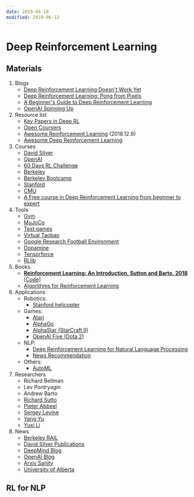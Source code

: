 ```yaml
---
date: 2019-04-18
modified: 2019-06-12
---
```


# Deep Reinforcement Learning

<!--## Sessions-->

<!--::: tip-->
<!--**Target: Learning reinforcement learning basics and advances within 10 sessions in 2 months.**-->
<!--:::-->

<!--<Sessions src='/yaml/rl_sessions.yaml' />-->



<!--## Comparison of different schedules-->

<!--<cs294-112></cs294-112>-->

<!--<rl-60days></rl-60days>-->


## Materials


1. Blogs
    - [Deep Reinforcement Learning Doesn't Work Yet](https://www.alexirpan.com/2018/02/14/rl-hard.html)
    - [Deep Reinforcement Learning: Pong from Pixels](http://karpathy.github.io/2016/05/31/rl/)
    - [A Beginner's Guide to Deep Reinforcement Learning](https://skymind.ai/wiki/deep-reinforcement-learning)
    - [OpenAI Spinning Up](https://spinningup.openai.com/en/latest/spinningup/spinningup.html)
1. Resource list
    - [Key Papers in Deep RL](https://spinningup.openai.com/en/latest/spinningup/keypapers.html)
    - [Open Coursers](https://github.com/kmario23/deep-learning-drizzle#balloon-reinforcement-learning-hotsprings-video_game)
    - [Awesome Reinforcement Learning](https://github.com/aikorea/awesome-rl) (2018.12.9)
    - [Awesome Deep Reinforcement Learning](https://github.com/tigerneil/awesome-deep-rl)
1. Courses
    - [David Silver](http://www0.cs.ucl.ac.uk/staff/d.silver/web/Teaching.html)
    - [OpenAI](https://spinningup.openai.com/en/latest/user/introduction.html)
    - [60 Days RL Challenge](https://github.com/andri27-ts/60_Days_RL_Challenge)
    - [Berkeley](http://rail.eecs.berkeley.edu/deeprlcourse/)
    - [Berkeley Bootcamp](https://sites.google.com/view/deep-rl-bootcamp/lectures)
    - [Stanford](http://web.stanford.edu/class/cs234/index.html)
    - [CMU](http://www.andrew.cmu.edu/course/10-703/)
    - [A Free course in Deep Reinforcement Learning from beginner to expert](https://simoninithomas.github.io/Deep_reinforcement_learning_Course/)
1. Tools
    - [Gym](https://gym.openai.com/)
    - [MuJoCo](https://github.com/openai/mujoco-py)
    - [Text games](https://github.com/jvking/text-games)
    - [Virtual Taobao](https://github.com/eyounx/VirtualTaobao)
    - [Google Research Football Environment](https://ai.googleblog.com/2019/06/introducing-google-research-football.html)
    - [Dopamine](https://github.com/google/dopamine)
    - [Tensorforce](https://github.com/tensorforce/tensorforce)
    - [RLlib](https://ray.readthedocs.io/en/latest/rllib.html)
1. Books
    - [**Reinforcement Learning: An Introduction, Sutton and Barto, 2018** ](http://incompleteideas.net/book/the-book-2nd.html) [[Code]](https://github.com/ShangtongZhang/reinforcement-learning-an-introduction)
    - [Algorithms for Reinforcement Learning](https://sites.ualberta.ca/~szepesva/RLBook.html)
1. Applications
    - Robotics:
        - [Stanford helicopter](http://heli.stanford.edu/)
    - Games:
        - [Atari](https://deepmind.com/research/publications/playing-atari-deep-reinforcement-learning/)
        - [AlphaGo](https://deepmind.com/research/alphago/)
        - [AlphaStar (StarCraft II)](https://deepmind.com/blog/alphastar-mastering-real-time-strategy-game-starcraft-ii/)
        - [OpenAI Five (Dota 2)](https://openai.com/blog/openai-five/)
    - NLP:
        - [Deep Reinforcement Learning for Natural Language Processing](https://sites.cs.ucsb.edu/~william/papers/ACL2018DRL4NLP.pdf)
        - [News Recommendation](http://www.personal.psu.edu/~gjz5038/paper/www2018_reinforceRec/www2018_reinforceRec.pdf)
    - Others:
        - [AutoML](https://ai.googleblog.com/2017/05/using-machine-learning-to-explore.html?m=1)
1. Researchers
    - Richard Bellman
    - Lev Pontryagin
    - Andrew Barto
    - [Richard Sutto](http://incompleteideas.net/)
    - [Pieter Abbeel](https://www2.eecs.berkeley.edu/Pubs/Faculty/abbeel.html)
    - [Sergey Levine](https://people.eecs.berkeley.edu/~svlevine/)
    - [Yang Yu](http://lamda.nju.edu.cn/yuy/)
    - [Yuxi Li](https://medium.com/@yuxili)
1. News
    - [Berkeley RAIL](http://rail.eecs.berkeley.edu/publications.html)
    - [David Silver Publications](http://www0.cs.ucl.ac.uk/staff/d.silver/web/Publications.html)
    - [DeepMind Blog](https://deepmind.com/blog/)
    - [OpenAI Blog](https://openai.com/blog/)
    - [Arxiv Sanity](http://www.arxiv-sanity.com/search?q=reinforcement+learning)
    - [University of Alberta](https://spaces.facsci.ualberta.ca/rlai/)

## RL for NLP

<Papers src='/yaml/papers/rl_nlp.yaml'></Papers>


